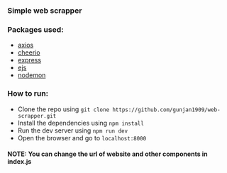 ### Simple web scrapper

### Packages used:

- [axios](https://www.npmjs.com/package/axios)
- [cheerio](https://www.npmjs.com/package/cheerio)
- [express](https://www.npmjs.com/package/express)
- [ejs](https://www.npmjs.com/package/ejs)
- [nodemon](https://www.npmjs.com/package/nodemon)

### How to run:

- Clone the repo using `git clone https://github.com/gunjan1909/web-scrapper.git`
- Install the dependencies using `npm install`
- Run the dev server using `npm run dev`
- Open the browser and go to `localhost:8000`

#### NOTE: You can change the url of website and other components in index.js
